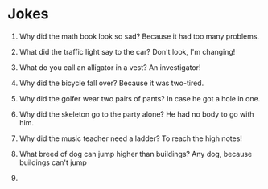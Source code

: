 # Jokes

1. Why did the math book look so sad?
Because it had too many problems.

2. What did the traffic light say to the car? 
Don't look, I'm changing!

3. What do you call an alligator in a vest? 
An investigator!

4. Why did the bicycle fall over? 
Because it was two-tired.

5. Why did the golfer wear two pairs of pants? 
In case he got a hole in one.

6. Why did the skeleton go to the party alone? 
He had no body to go with him.

7. Why did the music teacher need a ladder? 
To reach the high notes!

8. What breed of dog can jump higher than buildings? 
Any dog, because buildings can't jump

9. 








